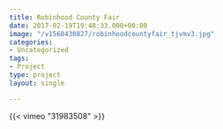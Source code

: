 ```yaml
---
title: Robinhood County Fair
date: 2017-02-19T19:48:33.000+00:00
image: "/v1568430827/robinhoodcountyfair_tjvmv3.jpg"
categories:
- Uncategorized
tags:
- Project
type: project
layout: single

---
```

{{< vimeo "31983508" >}}